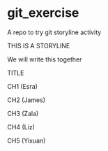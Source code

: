 # git_exercise
  A repo to try git storyline activity
  
  THIS IS A STORYLINE
  
  We will write this together

TITLE

CH1 (Esra) 


CH2 (James)


CH3 (Zala)


CH4 (Liz)


CH5 (Yixuan)